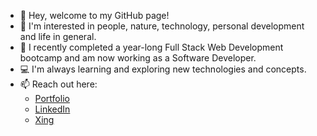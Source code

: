 - 👋  Hey, welcome to my GitHub page!
- 👀  I'm interested in people, nature, technology, personal development and life in general.
- 🌱  I recently completed a year-long Full Stack Web Development bootcamp and am now working as a Software Developer.
- 💻  I'm always learning and exploring new technologies and concepts.
- 📫  Reach out here:
  - [Portfolio](https://react-portfolio-alpha-six.vercel.app/)
  - [LinkedIn](https://www.linkedin.com/in/rafaelbenchimoldeoliveira)
  - [Xing](https://www.xing.com/profile/Rafael_BenchimoldeOliveira/cv)
